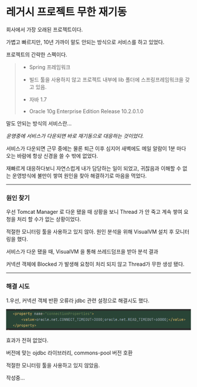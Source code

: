 # 레거시 프로젝트 무한 재기동

회사에서 가장 오래된 프로젝트이다.

가볍고 빠르지만, 10년 가까이 말도 안되는 방식으로 서비스를 하고 있었다.

프로젝트의 간략한 스펙이다.
 
 
> - Spring 프레임워크
>
> - 빌드 툴을 사용하지 않고 프로젝트 내부에 lib 폴더에 스프링프레임워크을 갖고 있음.
>
> - 자바 1.7
>
> - Oracle 10g Enterprise Edition Release 10.2.0.1.0 
 
 
말도 안되는 방식의 서비스란...

*운영중에 서비스가 다운되면 바로 재기동으로 대응하는 것이었다.*

서비스가 다운되면 근무 중에는 물론 퇴근 이후 심지어 새벽에도 메일 알람이 1분 마다 오는 바람에 항상 신경을 쓸 수 밖에 없었다.

재빠르게 대응하다보니 자연스럽게 내가 담당하는 일이 되었고, 귀찮음과 이해할 수 없는 운영방식에 불만이 쌓여 원인을 찾아 해결하기로 마음을 먹었다.


---

### 원인 찾기

우선 Tomcat Manager 로 다운 됐을 때 상황을 보니 Thread 가 안 죽고 계속 쌓여 요청을 처리 할 수가 없는 상황이었다.

적절한 모니터링 툴을 사용하고 있지 않아. 원인 분석을 위해 VisualVM 설치 후 모니터링을 했다.

서비스가 다운 됐을 때, VisualVM 을 통해 쓰레드덤프을 받아 분석 결과

커넥션 객체에 Blocked 가 발생해 요청이 처리 되지 않고 Thread가 무한 생성 됐다.

---

### 해결 시도

1.우선, 커넥션 객체 반환 오류라 jdbc 관련 설정으로 해결시도 했다.

![images](../images/image.png)

효과가 전혀 없었다.

버전에 맞는 ojdbc 라이브러리, 
commons-pool 버전 호환

적절한 모니터링 툴을 사용하고 있지 않았음.

작성중...